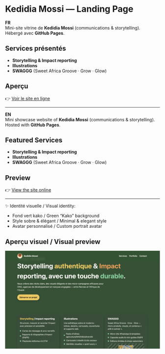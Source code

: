 # Kedidia Mossi — Landing Page

**FR**  
Mini-site vitrine de **Kedidia Mossi** (communications & storytelling).  
Hébergé avec **GitHub Pages**.  

## Services présentés
- **Storytelling & Impact reporting**
- **Illustrations**
- **SWAGGG** (Sweet Africa Groove · Grow · Glow)

## Aperçu
👉 [Voir le site en ligne](https://kedidia.github.io/kedidia-mossi-site/)

---

**EN**  
Mini showcase website of **Kedidia Mossi** (communications & storytelling).  
Hosted with **GitHub Pages**.  

## Featured Services
- **Storytelling & Impact reporting**
- **Illustrations**
- **SWAGGG** (Sweet Africa Groove · Grow · Glow)

## Preview
👉 [View the site online](https://kedidia.github.io/kedidia-mossi-site/)

---

✨ Identité visuelle / Visual identity:  
- Fond vert kako / Green “Kako” background  
- Style sobre & élégant / Minimal & elegant style  
- Avatar personnalisé / Custom portrait avatar

## Aperçu visuel / Visual preview

![Capture du site Kedidia Mossi](screenshot.png)
